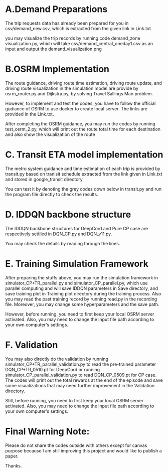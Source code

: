 # A.Demand Preparations
The trip requests data has already been prepared for you in csv/demand_new.csv, which is extracted from the given link in Link.txt

you may visualize the trip records by running code demand_zone visualization.py, which will take csv/demand_central_oneday1.csv as an input and output the demand_visualization.png

# B.OSRM Implementation 
The route guidance, driving route time estimation, driving route update, and driving route visualization in the simulation model are provide by osrm_router.py and Dijkstra.py, by solving Travel Sallings Man problem.

However, to implement and test the codes, you have to follow the official gudiance of OSRM to use docker to create local server. The links are provided in the Link.txt.

After completing the OSRM guidance, you may run the codes by running test_osrm_2.py, which will print out the route total time for each destination and also show the visualization of the route

# C. Transit ETA model implementation
The metro system guidance and time estimation of each trip is provided by transit.py based on tranisit schedule extracted from the link given in Link.txt and stored in google_transit directory

You can test it by denoting the grey codes down below in transit.py and run the program file directly to check the results.

# D. IDDQN backbone structure
The IDDQN backbone structures for DeepCord and Pure CP case are respectively settlled in DQN_CP.py and DQN_v11.py.

You may check the details by reading through the lines.

# E. Training Simulation Framework
After preparing the stuffs above, you may run the simulation framework in simulator_CP+TR_parallel.py and simulator_CP_parallel.py, which use parallel computing and will save IDDQN parameters in Save directory, and save training plot in Training plot directory during the training process. Also you may read the past training record by running read.py in the recording file. Moreover, you may change some hyperparameters and the save path.

However, before running, you need to first keep your local OSRM server activated. Also, you may need to change the input file path according to your own computer's settings.

# F. Validation
You may also directly do the validation by running simulator_CP+TR_parallel_validation.py to read the pre-trained parameter DQN_CP+TR_0510.pt for DeepCord or running simulator_CP_parallel_validation.py to read DQN_CP_0509.pt for CP case. The codes will print out the total rewards at the end of the episode and save some visualizations that may need further improvement in the Validation directory.

Still, before running, you need to first keep your local OSRM server activated. Also, you may need to change the input file path according to your own computer's settings.

# Final Warning Note:
Please do not share the codes outside with others except for canvas purpose because I am still improving this project and would like to publish a paper. 

Thanks.